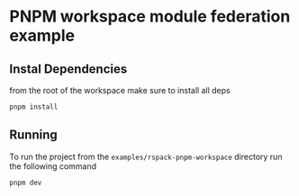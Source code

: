 # PNPM workspace module federation example

## Instal Dependencies

from the root of the workspace make sure to install all deps

```bash
pnpm install
```

## Running

To run the project from the `examples/rspack-pnpm-workspace` directory run the following command

```bash
pnpm dev
```